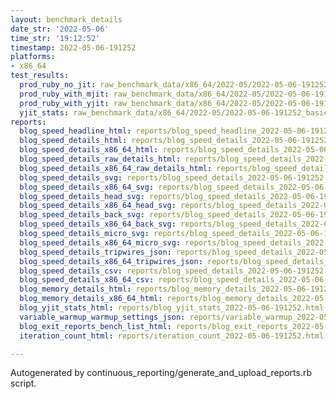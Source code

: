 ```yaml
---
layout: benchmark_details
date_str: '2022-05-06'
time_str: '19:12:52'
timestamp: 2022-05-06-191252
platforms:
- x86_64
test_results:
  prod_ruby_no_jit: raw_benchmark_data/x86_64/2022-05/2022-05-06-191252_basic_benchmark_prod_ruby_no_jit.json
  prod_ruby_with_mjit: raw_benchmark_data/x86_64/2022-05/2022-05-06-191252_basic_benchmark_prod_ruby_with_mjit.json
  prod_ruby_with_yjit: raw_benchmark_data/x86_64/2022-05/2022-05-06-191252_basic_benchmark_prod_ruby_with_yjit.json
  yjit_stats: raw_benchmark_data/x86_64/2022-05/2022-05-06-191252_basic_benchmark_yjit_stats.json
reports:
  blog_speed_headline_html: reports/blog_speed_headline_2022-05-06-191252.html
  blog_speed_details_html: reports/blog_speed_details_2022-05-06-191252.html
  blog_speed_details_x86_64_html: reports/blog_speed_details_2022-05-06-191252.x86_64.html
  blog_speed_details_raw_details_html: reports/blog_speed_details_2022-05-06-191252.raw_details.html
  blog_speed_details_x86_64_raw_details_html: reports/blog_speed_details_2022-05-06-191252.x86_64.raw_details.html
  blog_speed_details_svg: reports/blog_speed_details_2022-05-06-191252.svg
  blog_speed_details_x86_64_svg: reports/blog_speed_details_2022-05-06-191252.x86_64.svg
  blog_speed_details_head_svg: reports/blog_speed_details_2022-05-06-191252.head.svg
  blog_speed_details_x86_64_head_svg: reports/blog_speed_details_2022-05-06-191252.x86_64.head.svg
  blog_speed_details_back_svg: reports/blog_speed_details_2022-05-06-191252.back.svg
  blog_speed_details_x86_64_back_svg: reports/blog_speed_details_2022-05-06-191252.x86_64.back.svg
  blog_speed_details_micro_svg: reports/blog_speed_details_2022-05-06-191252.micro.svg
  blog_speed_details_x86_64_micro_svg: reports/blog_speed_details_2022-05-06-191252.x86_64.micro.svg
  blog_speed_details_tripwires_json: reports/blog_speed_details_2022-05-06-191252.tripwires.json
  blog_speed_details_x86_64_tripwires_json: reports/blog_speed_details_2022-05-06-191252.x86_64.tripwires.json
  blog_speed_details_csv: reports/blog_speed_details_2022-05-06-191252.csv
  blog_speed_details_x86_64_csv: reports/blog_speed_details_2022-05-06-191252.x86_64.csv
  blog_memory_details_html: reports/blog_memory_details_2022-05-06-191252.html
  blog_memory_details_x86_64_html: reports/blog_memory_details_2022-05-06-191252.x86_64.html
  blog_yjit_stats_html: reports/blog_yjit_stats_2022-05-06-191252.html
  variable_warmup_warmup_settings_json: reports/variable_warmup_2022-05-06-191252.warmup_settings.json
  blog_exit_reports_bench_list_html: reports/blog_exit_reports_2022-05-06-191252.bench_list.html
  iteration_count_html: reports/iteration_count_2022-05-06-191252.html

---
```

Autogenerated by continuous_reporting/generate_and_upload_reports.rb script.
